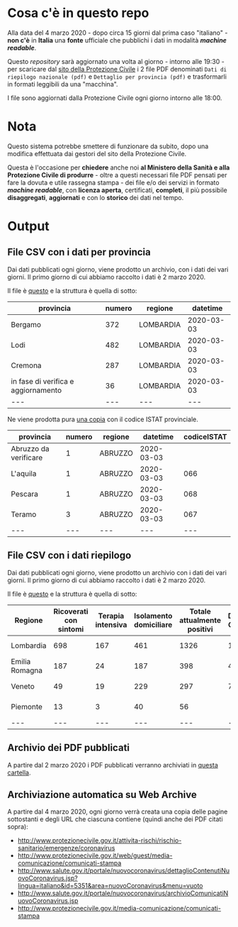 # Cosa c'è in questo repo

Alla data del 4 marzo 2020 - dopo circa 15 giorni dal prima caso "italiano" - **non c'è** in **Italia** una **fonte** ufficiale che pubblichi i dati in modalità ***machine readable***.

Questo *repository* sarà aggiornato una volta al giorno - intorno alle 19:30 - per scaricare dal [sito della Protezione Civile](http://www.protezionecivile.gov.it/attivita-rischi/rischio-sanitario/emergenze/coronavirus/) i 2 file PDF denominati `Dati di riepilogo nazionale (pdf)` e `Dettaglio per provincia (pdf)` e trasformarli in formati leggibili da una "macchina".

I file sono aggiornati dalla Protezione Civile ogni giorno intorno alle 18:00.

# Nota

Questo sistema potrebbe smettere di funzionare da subito, dopo una modifica effettuata dai gestori del sito della Protezione Civile.

Questa è l'occasione per **chiedere** anche noi **al Ministero della Sanità e alla Protezione Civile di produrre** - oltre a questi necessari file PDF pensati per fare la dovuta e utile rassegna stampa - dei file e/o dei servizi in formato ***machine readable***, con **licenza aperta**, certificati, **completi**, il più possibile **disaggregati**, **aggiornati** e con lo **storico** dei dati nel tempo.

# Output

## File CSV con i dati per provincia

Dai dati pubblicati ogni giorno, viene prodotto un archivio, con i dati dei vari giorni. Il primo giorno di cui abbiamo raccolto i dati è 2 marzo 2020.

Il file è [questo](./publication/provinceArchivio.csv) e la struttura è quella di sotto:

| provincia | numero | regione | datetime |
| --- | --- | --- | --- |
| Bergamo | 372 | LOMBARDIA | 2020-03-03 |
| Lodi | 482 | LOMBARDIA | 2020-03-03 |
| Cremona | 287 | LOMBARDIA | 2020-03-03 |
| in fase di verifica e aggiornamento | 36 | LOMBARDIA | 2020-03-03 |
| --- | --- | --- | --- |

Ne viene prodotta pura [una copia](./publication/provinceArchivioISTAT.csv) con il codice ISTAT provinciale.

| provincia | numero | regione | datetime | codiceISTAT |
| --- | --- | --- | --- | --- |
| Abruzzo da verificare | 1 | ABRUZZO | 2020-03-03 |  |
| L'aquila | 1 | ABRUZZO | 2020-03-03 | 066 |
| Pescara | 1 | ABRUZZO | 2020-03-03 | 068 |
| Teramo | 3 | ABRUZZO | 2020-03-03 | 067 |
| --- | --- | --- | --- | --- |

## File CSV con i dati riepilogo

Dai dati pubblicati ogni giorno, viene prodotto un archivio con i dati dei vari giorni. Il primo giorno di cui abbiamo raccolto i dati è 2 marzo 2020.

Il file è [questo](./publication/riepilogoArchivio.csv) e la struttura è quella di sotto:

| Regione | Ricoverati con sintomi | Terapia intensiva | Isolamento domiciliare | Totale attualmente positivi | DIMESSI GUARITI | DECEDUTI | CASI TOTALI | TAMPONI | datetime |
| --- | --- | --- | --- | --- | --- | --- | --- | --- | --- |
| Lombardia | 698 | 167 | 461 | 1326 | 139 | 55 | 1520 | 9577 | 2020-03-03 |
| Emilia Romagna | 187 | 24 | 187 | 398 | 4 | 18 | 420 | 2012 | 2020-03-03 |
| Veneto | 49 | 19 | 229 | 297 | 7 | 3 | 307 | 10176 | 2020-03-03 |
| Piemonte | 13 | 3 | 40 | 56 |  |  | 56 | 458 | 2020-03-03 |
| --- | --- | --- | --- | --- | --- | --- | --- | --- | --- |

## Archivio dei PDF pubblicati

A partire dal 2 marzo 2020 i PDF pubblicati verranno archiviati in [questa cartella](./pdfArchive).

## Archiviazione automatica su Web Archive

A partire dal 4 marzo 2020, ogni giorno verrà creata una copia delle pagine sottostanti e degli URL che ciascuna contiene (quindi anche dei PDF citati sopra):

- <http://www.protezionecivile.gov.it/attivita-rischi/rischio-sanitario/emergenze/coronavirus>
- <http://www.protezionecivile.gov.it/web/guest/media-comunicazione/comunicati-stampa>
- <http://www.salute.gov.it/portale/nuovocoronavirus/dettaglioContenutiNuovoCoronavirus.jsp?lingua=italiano&id=5351&area=nuovoCoronavirus&menu=vuoto>
- <http://www.salute.gov.it/portale/nuovocoronavirus/archivioComunicatiNuovoCoronavirus.jsp>
- <http://www.protezionecivile.gov.it/media-comunicazione/comunicati-stampa>

